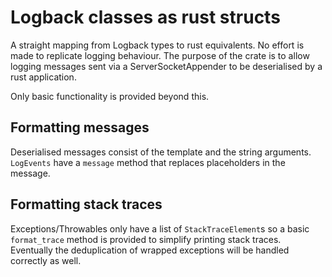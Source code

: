 # Logback classes as rust structs

A straight mapping from Logback types to rust equivalents. No effort is made to
replicate logging behaviour. The purpose of the crate is to allow logging
messages sent via a ServerSocketAppender to be deserialised by a rust
application.

Only basic functionality is provided beyond this.

## Formatting messages
Deserialised messages consist of the template and the string arguments.
`LogEvents` have a `message` method that replaces placeholders in the message.

## Formatting stack traces

Exceptions/Throwables only have a list of `StackTraceElement`s so a basic
`format_trace` method is provided to simplify printing stack traces. Eventually
the deduplication of wrapped exceptions will be handled correctly as well.
